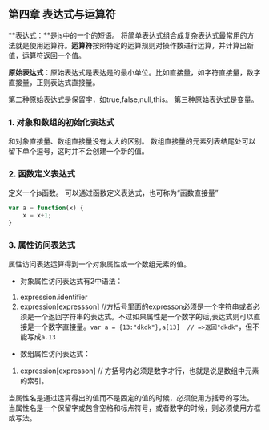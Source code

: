 ## 第四章 表达式与运算符
**表达式：**是js中的一个的短语。
将简单表达式组合成复杂表达式最常用的方法就是使用运算符。**运算符**按照特定的运算规则对操作数进行运算，并计算出新值，运算符返回一个值。

**原始表达式**：原始表达式是表达是的最小单位。比如直接量，如字符直接量，数字直接量，正则表达式直接量。

第二种原始表达式是保留字，如true,false,null,this。
第三种原始表达式是变量。

### 1. 对象和数组的初始化表达式
和对象直接量、数组直接量没有太大的区别。
数组直接量的元素列表结尾处可以留下单个逗号，这时并不会创建一个新的值。

### 2. 函数定义表达式
定义一个js函数。
可以通过函数定义表达式，也可称为“函数直接量”
```javascript
var a = function(x) {
    x = x+1;
}
```
### 3. 属性访问表达式
属性访问表达运算得到一个对象属性或一个数组元素的值。
- 对象属性访问表达式有2中语法：
 1. expression.identifier 
 2. expression[expressson] //方括号里面的expresson必须是一个字符串或者必须是一个返回字符串的表达式。不过如果属性是一个数字的话,表达式则可以直接是一个数字直接量。`var a = {13:"dkdk"},a[13]  // =>返回"dkdk"`，但不能写成`a.13`


- 数组属性访问表达式：
 1. expression[expresson] // 方括号内必须是数字才行，也就是说是数组中元素的索引。

当属性名是通过运算得出的值而不是固定的值的时候，必须使用方括号的写法。
当属性名是一个保留字或包含空格和标点符号，或者数字的时候，则必须使用方框或写法。
